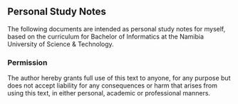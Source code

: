 ## Personal Study Notes

The following documents are intended as personal study notes for myself, based
on the curriculum for Bachelor of Informatics at the Namibia University of
Science & Technology.

### Permission

The author hereby grants full use of this text to anyone, for any purpose but
does not accept liability for any consequences or harm that arises from using
this text, in either personal, academic or professional manners.
